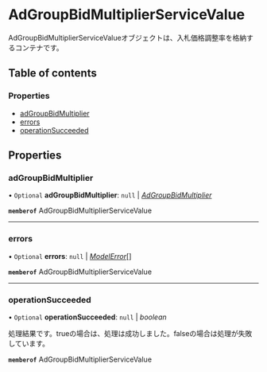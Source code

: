 # AdGroupBidMultiplierServiceValue


<div lang=\"ja\">AdGroupBidMultiplierServiceValueオブジェクトは、入札価格調整率を格納するコンテナです。</div> 

## Table of contents

### Properties

- [adGroupBidMultiplier](adgroupbidmultiplierservicevalue.md#adgroupbidmultiplier)
- [errors](adgroupbidmultiplierservicevalue.md#errors)
- [operationSucceeded](adgroupbidmultiplierservicevalue.md#operationsucceeded)

## Properties

### adGroupBidMultiplier

• `Optional` **adGroupBidMultiplier**: ``null`` \| [*AdGroupBidMultiplier*](adgroupbidmultiplier.md)

**`memberof`** AdGroupBidMultiplierServiceValue

___

### errors

• `Optional` **errors**: ``null`` \| [*ModelError*](modelerror.md)[]

**`memberof`** AdGroupBidMultiplierServiceValue

___

### operationSucceeded

• `Optional` **operationSucceeded**: ``null`` \| *boolean*

<div lang=\"ja\">処理結果です。trueの場合は、処理は成功しました。falseの場合は処理が失敗しています。</div> 

**`memberof`** AdGroupBidMultiplierServiceValue
